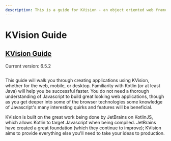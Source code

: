 ```yaml
---
description: This is a guide for KVision - an object oriented web framework for Kotlin/JS.
---
```


# KVision Guide

## [KVision Guide](https://kvision.gitbook.io/kvision-guide/)

Current version: 6.5.2

<img src=".gitbook/assets/logo4.svg.png" alt="" data-size="original">&#x20;

This guide will walk you through creating applications using KVision, whether for the web, mobile, or desktop. Familiarity with Kotlin (or at least Java) will help you be successful faster. You do not need a thorough understanding of Javascript to build great looking web applications, though as you get deeper into some of the browser technologies some knowledge of Javascript's many interesting quirks and features will be beneficial.

KVision is built on the great work being done by JetBrains on KotlinJS, which allows Kotlin to target Javascript when being compiled. JetBrains have created a great foundation (which they continue to improve); KVision aims to provide everything else you'll need to take your ideas to production.

